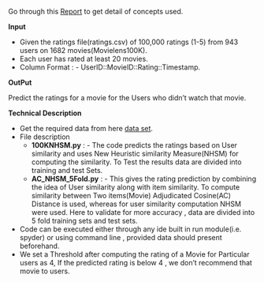 Go through this [Report](https://docs.google.com/document/d/1_HuEZYfmOBlCWAlKkjJDSJCP7Ccf1UAYeFLHAHG9omo/edit?usp=sharing) to get detail of concepts used.

**Input**
  *   Given the ratings file(ratings.csv) of 100,000 ratings (1-5) from 943 users on 1682 movies(Movielens100K). 
  *   Each user has rated at least 20 movies. 
  *   Column Format : - UserID::MovieID::Rating::Timestamp.

**OutPut**

  Predict the ratings for a movie for the Users who didn’t watch that movie.

**Technical Description**

  *   Get the required data from here [data set](https://grouplens.org/datasets/movielens/100k/).
  *   File description 
      *   **100KNHSM.py** : - The code predicts the ratings based on User similarity and uses New Heuristic similarity Measure(NHSM) for computing the similarity.  To Test the                               results data are divided into training and test Sets.
      *   **AC_NHSM_5Fold.py** : - This gives the rating prediction by combining the idea of User similarity along with item similarity. To compute similarity between Two                                          items(Movie) Adjudicated Cosine(AC) Distance  is used, whereas for user similarity computation NHSM were used. Here to validate for more                                        accuracy , data are divided into 5 fold training sets and test sets.
  *   Code can be executed either through any ide built in run module(i.e. spyder) or using command line , provided data should present beforehand.
  *   We set a Threshold after computing the rating of a Movie for Particular users as 4, If the predicted rating is below 4 , we don’t recommend that movie to users.
